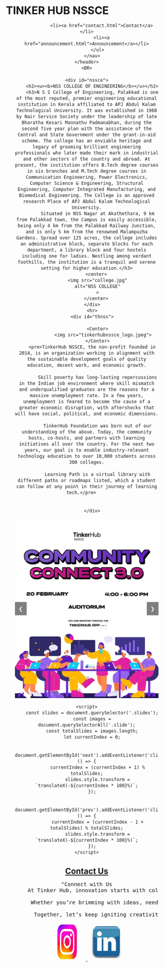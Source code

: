 <!DOCTYPE html>
<html lang="en">
<head>
    <meta charset="UTF-8">
    <meta name="viewport" content="width=device-width, initial-scale=1.0">
    <title>Tinker Hub NSSCE</title>
    <link rel="stylesheet" href="style.css">
</head>
<body>
    <h1>TINKER HUB NSSCE</h1>
    <header>
        <nav class="navbar">
            <ul>
              
               <li><a href="contact.html">Contact</a></li>
               <li><a href="announcement.html">Announcement</a></li>
            </ul>
        </nav>
    </header>
    <BR>

    <div id="nssce">
        <h2><u><b>NSS COLLEGE OF ENGINEERING</b></u></h2>
        <h3>N S S College of Engineering, Palakkad is one of the most reputed, premier engineering educational institution in Kerala affiliated to APJ Abdul Kalam Technological University. It was established in 1960 by Nair Service Society under the leadership of late Bharatha Kesari Mannathu Padmanabhan, during the second five year plan with the assistance of the Central and State Government under the grant-in-aid scheme. The college has an enviable heritage and legacy of grooming brilliant engineering professionals who later made their mark in industrial and other sectors of the country and abroad. At present, the institution offers B.Tech degree courses in six branches and M.Tech degree courses in Communication Engineering, Power Electronics, Computer Science & Engineering, Structural Engineering, Computer Integrated Manufacturing, and Biomedical Engineering. The College is an approved research Place of APJ Abdul Kalam Technological University.
            Situated in NSS Nagar at Akathethara, 9 km from Palakkad town, the Campus is easily accessible, being only 4 km from the Palakkad Railway Junction, and is only 5 km from the renowned Malampuzha Gardens. Spread over 125 acres, the college includes an administrative block, separate blocks for each department, a library block and four hostels including one for ladies. Nestling among verdant foothills, the institution is a tranquil and serene setting for higher education.</h3>
           <center>
            <img src="college.jpg"
            alt="NSS COLLEGE"
            >
           </center>
        </div>
        <hr>
        <div id="thnss">

            <Center>
                <img src="tinkerhubnssce_logo.jpeg">
            </Center>
        <pre>TinkerHub NSSCE, the non-profit founded in 2014, is an organization working in alignment with the sustainable development goals of quality education, decent work, and economic growth.

            Skill poverty has long-lasting repercussions in the Indian job environment where skill mismatch and underqualified graduates are the reasons for a massive unemployment rate. In a few years, unemployment is feared to become the cause of a greater economic disruption, with aftershocks that will have social, political, and economic dimensions.
            
            TinkerHub Foundation was born out of our understanding of the above. Today, the community hosts, co-hosts, and partners with learning initiatives all over the country. For the next two years, our goal is to enable industry-relevant technology education to over 10,000 students across 300 colleges.
            
            Learning Path is a virtual library with different paths or roadmaps listed, which a student can follow at any point in their journey of learning tech.</pre>    
        
            
        </div>
    
</body>
</html>
<!DOCTYPE html>
<html lang="en">
<head>
    <meta charset="UTF-8">
    <meta name="viewport" content="width=device-width, initial-scale=1.0">
    <title>Announcement</title>
    <style>
        * {
            margin: 0;
            padding: 0;
            box-sizing: border-box;
        }
        .slider {
            position: relative;
            max-width: 600px;
            margin: auto;
            overflow: hidden;
        }
        .slides {
            display: flex;
            transition: transform 0.5s ease-in-out;
        }
        .slide {
            min-width: 100%;
            transition: opacity 0.5s;
        }
        .navigation {
            position: absolute;
            top: 50%;
            width: 100%;
            display: flex;
            justify-content: space-between;
            transform: translateY(-50%);
        }
        .nav-btn {
            background-color: rgba(0, 0, 0, 0.5);
            color: white;
            border: none;
            padding: 10px;
            cursor: pointer;
        }
    </style>
</head>
<body>
    <div class="slider">
        <div class="slides">
            <img src="community.jpg" alt="Image 1" class="slide">
            <img src="Screenshot_23-4-2025_22186_www.instagram.com.jpeg" alt="Image 2" class="slide">
            <img src="panel.jpg" alt="Image 3" class="slide">
        </div>
        <div class="navigation">
            <button class="nav-btn" id="prev">❮</button>
            <button class="nav-btn" id="next">❯</button>
        </div>
    </div>

    <script>
        const slides = document.querySelector('.slides');
        const images = document.querySelectorAll('.slide');
        const totalSlides = images.length;
        let currentIndex = 0;

        document.getElementById('next').addEventListener('click', () => {
            currentIndex = (currentIndex + 1) % totalSlides;
            slides.style.transform = `translateX(-${currentIndex * 100}%)`;
        });

        document.getElementById('prev').addEventListener('click', () => {
            currentIndex = (currentIndex - 1 + totalSlides) % totalSlides;
            slides.style.transform = `translateX(-${currentIndex * 100}%)`;
        });
    </script>
</body>
</html>
<!DOCTYPE html>
<html lang="en">
<head>
    <meta charset="UTF-8">
    <meta name="viewport" content="width=device-width, initial-scale=1.0">
    <title>CONTACT</title>
    <link rel="stylesheet" href="style.css">
   <div id="contact">
   <center>
    <h1><u><b>Contact Us</b></u></h1>
   </center>
   <pre id="contactwrite">"Connect with Us
    At Tinker Hub, innovation starts with collaboration.<br>
     Whether you’re brimming with ideas, need guidance, or are curious about what we do, we’d love to hear from you! Reach out to us through the contact form below, drop us an email, or connect with us on social med.<br>
      Together, let’s keep igniting creativity and building a vibrant tech community. Your thoughts and feedback are always welcome!"</pre>
   </div>
   <a href="https://www.instagram.com/tinkerhub.nssce/?utm_source=ig_web_button_share_sheet">
    <img src="insta.jpeg"
    height="100px"
    width="100px"/>
   </a>
   <a href="https://www.linkedin.com/company/tinkerhubnssce/">
    <img src="lindin.jpeg"
    height="100px";
    width="100px"/>
   </a>
   </head>
<body>
    
</body>
</html>
